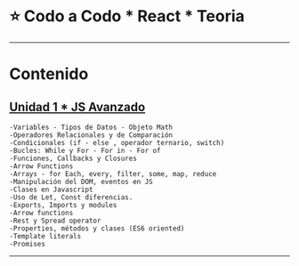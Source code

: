 # :star: Codo a Codo * React * Teoria

---

# Contenido

## [Unidad 1 * JS Avanzado](https://github.com/eugenia1984/react-varios-cursos/blob/main/04_codo_a_codo_react/teoria/js_avanzado.md)

```
-Variables - Tipos de Datos - Objeto Math 
-Operadores Relacionales y de Comparación 
-Condicionales (if - else , operador ternario, switch)
-Bucles: While y For - For in - For of
-Funciones, Callbacks y Closures
-Arrow Functions
-Arrays - for Each, every, filter, some, map, reduce
-Manipulación del DOM, eventos en JS
-Clases en Javascript
-Uso de Let, Const diferencias.
-Exports, Imports y modules
-Arrow functions
-Rest y Spread operator
-Properties, métodos y clases (ES6 oriented)
-Template literals
-Promises
```

---
